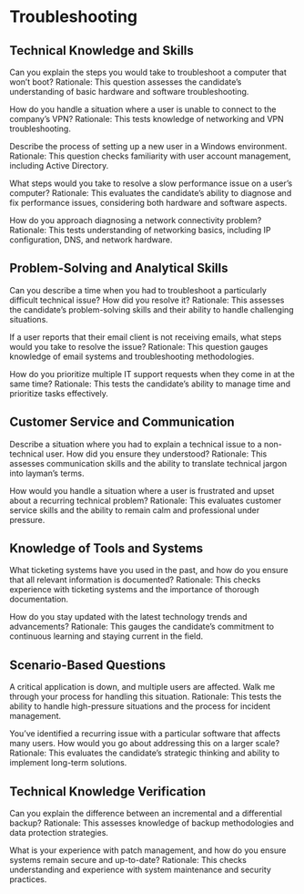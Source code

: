 # Troubleshooting

## Technical Knowledge and Skills

Can you explain the steps you would take to troubleshoot a computer that won’t boot?
Rationale: This question assesses the candidate’s understanding of basic hardware and software troubleshooting.

How do you handle a situation where a user is unable to connect to the company’s VPN?
Rationale: This tests knowledge of networking and VPN troubleshooting.

Describe the process of setting up a new user in a Windows environment.
Rationale: This question checks familiarity with user account management, including Active Directory.

What steps would you take to resolve a slow performance issue on a user’s computer?
Rationale: This evaluates the candidate’s ability to diagnose and fix performance issues, considering both hardware and software aspects.

How do you approach diagnosing a network connectivity problem?
Rationale: This tests understanding of networking basics, including IP configuration, DNS, and network hardware.

## Problem-Solving and Analytical Skills

Can you describe a time when you had to troubleshoot a particularly difficult technical issue? How did you resolve it?
Rationale: This assesses the candidate’s problem-solving skills and their ability to handle challenging situations.

If a user reports that their email client is not receiving emails, what steps would you take to resolve the issue?
Rationale: This question gauges knowledge of email systems and troubleshooting methodologies.

How do you prioritize multiple IT support requests when they come in at the same time?
Rationale: This tests the candidate’s ability to manage time and prioritize tasks effectively.

## Customer Service and Communication

Describe a situation where you had to explain a technical issue to a non-technical user. How did you ensure they understood?
Rationale: This assesses communication skills and the ability to translate technical jargon into layman’s terms.

How would you handle a situation where a user is frustrated and upset about a recurring technical problem?
Rationale: This evaluates customer service skills and the ability to remain calm and professional under pressure.

## Knowledge of Tools and Systems

What ticketing systems have you used in the past, and how do you ensure that all relevant information is documented?
Rationale: This checks experience with ticketing systems and the importance of thorough documentation.

How do you stay updated with the latest technology trends and advancements?
Rationale: This gauges the candidate’s commitment to continuous learning and staying current in the field.

## Scenario-Based Questions

A critical application is down, and multiple users are affected. Walk me through your process for handling this situation.
Rationale: This tests the ability to handle high-pressure situations and the process for incident management.

You’ve identified a recurring issue with a particular software that affects many users. How would you go about addressing this on a larger scale?
Rationale: This evaluates the candidate’s strategic thinking and ability to implement long-term solutions.

## Technical Knowledge Verification

Can you explain the difference between an incremental and a differential backup?
Rationale: This assesses knowledge of backup methodologies and data protection strategies.

What is your experience with patch management, and how do you ensure systems remain secure and up-to-date?
Rationale: This checks understanding and experience with system maintenance and security practices.
